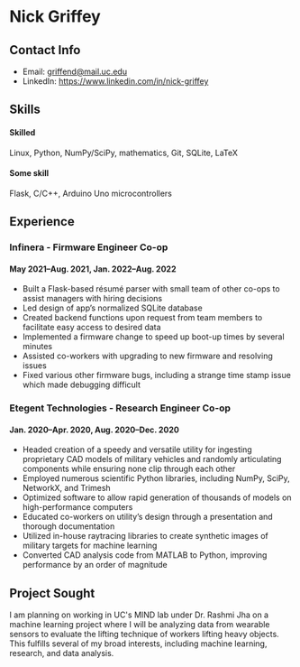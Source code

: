 # Nick Griffey
## Contact Info
* Email: griffend@mail.uc.edu
* LinkedIn: https://www.linkedin.com/in/nick-griffey

## Skills
#### Skilled
Linux, Python, NumPy/SciPy, mathematics, Git, SQLite, LaTeX

#### Some skill
Flask, C/C++, Arduino Uno microcontrollers

## Experience
### Infinera - Firmware Engineer Co-op
#### May 2021–Aug. 2021, Jan. 2022–Aug. 2022
* Built a Flask-based résumé parser with small team of other co-ops to assist managers with hiring decisions
* Led design of app’s normalized SQLite database
* Created backend functions upon request from team members to facilitate easy access to desired data
* Implemented a firmware change to speed up boot-up times by several minutes
* Assisted co-workers with upgrading to new firmware and resolving issues
* Fixed various other firmware bugs, including a strange time stamp issue which made debugging difficult

### Etegent Technologies - Research Engineer Co-op
#### Jan. 2020–Apr. 2020, Aug. 2020–Dec. 2020
* Headed creation of a speedy and versatile utility for ingesting proprietary CAD models of military vehicles and randomly articulating components while ensuring none clip through each other
* Employed numerous scientific Python libraries, including NumPy, SciPy, NetworkX, and Trimesh
* Optimized software to allow rapid generation of thousands of models on high-performance computers
* Educated co-workers on utility’s design through a presentation and thorough documentation
* Utilized in-house raytracing libraries to create synthetic images of military targets for machine learning
* Converted CAD analysis code from MATLAB to Python, improving performance by an order of magnitude

## Project Sought
I am planning on working in UC's MIND lab under Dr. Rashmi Jha on a machine learning project where I will be analyzing data from wearable sensors to evaluate the lifting technique of workers lifting heavy objects. This fulfills several of my broad interests, including machine learning, research, and data analysis.
